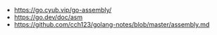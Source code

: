 * https://go.cyub.vip/go-assembly/
* https://go.dev/doc/asm
* https://github.com/cch123/golang-notes/blob/master/assembly.md